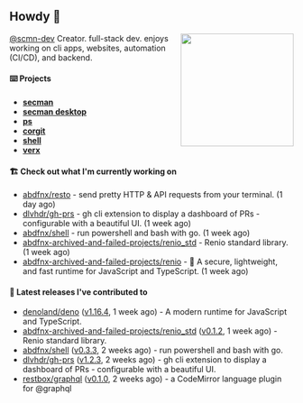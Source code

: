 ## Howdy 👋

<img align="right" src="https://github.com/abdfnx.png" width="200">

[@scmn-dev](https://github.com/scmn-dev) Creator. full-stack dev. enjoys working on cli apps, websites, automation (CI/CD), and backend.

#### ⌨️ Projects

- [**secman**](https://github.com/scmn-dev/secman)
- [**secman desktop**](https://github.com/scmn-dev/desktop)
- [**ps**](https://github.com/scmn-dev/ps)
- [**corgit**](https://github.com/abdfnx/corgit)
- [**shell**](https://github.com/abdfnx/shell)
- [**verx**](https://github.com/abdfnx/verx)

#### 🏗️ Check out what I'm currently working on


- [abdfnx/resto](https://github.com/abdfnx/resto) - send pretty HTTP &amp; API requests from your terminal. (1 day ago)
- [dlvhdr/gh-prs](https://github.com/dlvhdr/gh-prs) - gh cli extension to display a dashboard of PRs - configurable with a beautiful UI. (1 week ago)
- [abdfnx/shell](https://github.com/abdfnx/shell) - run powershell and bash with go. (1 week ago)
- [abdfnx-archived-and-failed-projects/renio_std](https://github.com/abdfnx-archived-and-failed-projects/renio_std) - Renio standard library. (1 week ago)
- [abdfnx-archived-and-failed-projects/renio](https://github.com/abdfnx-archived-and-failed-projects/renio) - 🦑 A secure, lightweight, and fast runtime for JavaScript and TypeScript. (1 week ago)

#### 🔭 Latest releases I've contributed to

- [denoland/deno](https://github.com/denoland/deno) ([v1.16.4](https://github.com/denoland/deno/releases/tag/v1.16.4), 1 week ago) - A modern runtime for JavaScript and TypeScript.
- [abdfnx-archived-and-failed-projects/renio_std](https://github.com/abdfnx-archived-and-failed-projects/renio_std) ([v0.1.2](https://github.com/abdfnx-archived-and-failed-projects/renio_std/releases/tag/v0.1.2), 1 week ago) - Renio standard library.
- [abdfnx/shell](https://github.com/abdfnx/shell) ([v0.3.3](https://github.com/abdfnx/shell/releases/tag/v0.3.3), 2 weeks ago) - run powershell and bash with go.
- [dlvhdr/gh-prs](https://github.com/dlvhdr/gh-prs) ([v1.2.3](https://github.com/dlvhdr/gh-prs/releases/tag/v1.2.3), 2 weeks ago) - gh cli extension to display a dashboard of PRs - configurable with a beautiful UI.
- [restbox/graphql](https://github.com/restbox/graphql) ([v0.1.0](https://github.com/restbox/graphql/releases/tag/v0.1.0), 2 weeks ago) - a CodeMirror language plugin for @graphql
